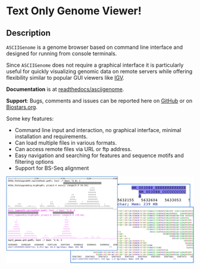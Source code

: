 Text Only Genome Viewer!
========================


<!-- 
MEMO: Compile, package and upload to github releases
- Write-out jar from Eclipse
cd ~/svn_git/ASCIIGenome/trunk
mkdir ASCIIGenome-0.5.0 # This should match the version in ArgParse
cp ASCIIGenome ASCIIGenome-0.5.0/
cp /Users/berald01/Dropbox/Public/ASCIIGenome.jar ASCIIGenome-0.5.0/
zip -r ASCIIGenome-0.5.0.zip ASCIIGenome-0.5.0
rm -r ASCIIGenome-0.5.0

// Upload ASCIIGenome-0.5.0.zip to github releases and delete

// Update brew formula 
// Edit install/brew/asciigenome.rb to change release version and sha sum.
shasum -a 256 ASCIIGenome-0.5.0.zip
-->

Description
-----------

`ASCIIGenome` is a genome browser based on command line interface and designed for
running from console terminals.

Since `ASCIIGenome` does not require a graphical interface it is particularly
useful for  quickly visualizing genomic data on remote servers while offering flexibility similar to popular GUI viewers like [IGV](https://www.broadinstitute.org/igv/).

**Documentation** is at [readthedocs/asciigenome](http://asciigenome.readthedocs.io/en/latest/).

**Support**: Bugs, comments and issues can be reported here on [GitHub](https://github.com/dariober/ASCIIGenome/issues) or on [Biostars.org](https://www.biostars.org/).

Some key features:

* Command line input and interaction, no graphical interface, minimal installation and requirements.
* Can load multiple files in various formats.
* Can access remote files via URL or ftp address.
* Easy navigation and searching for features and sequence motifs and filtering options
* Support for BS-Seq alignment

<img src="docs/screenshots/composite.png" width="800">

